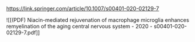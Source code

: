 
https://link.springer.com/article/10.1007/s00401-020-02129-7

![[(PDF) Niacin-mediated rejuvenation of macrophage microglia enhances remyelination of the aging central nervous system - 2020 - s00401-020-02129-7.pdf]]
